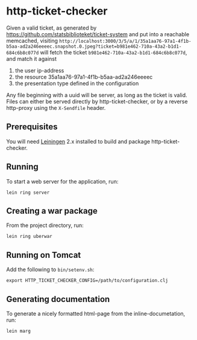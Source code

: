 # http-ticket-checker

Given a valid ticket, as generated by https://github.com/statsbiblioteket/ticket-system
and put into a reachable memcached, visiting
`http://localhost:3000/3/5/a/1/35a1aa76-97a1-4f1b-b5aa-ad2a246eeeec.snapshot.0.jpeg?ticket=b981e462-710a-43a2-b1d1-684c6b8c077d`
will fetch the ticket `b981e462-710a-43a2-b1d1-684c6b8c077d`, and match it against

1. the user ip-address
2. the resource 35a1aa76-97a1-4f1b-b5aa-ad2a246eeeec
3. the presentation type defined in the configuration

Any file beginning with a uuid will be server, as long as the ticket is valid.
Files can either be served directly by http-ticket-checker, or by a reverse http-proxy
using the `X-Sendfile` header.

## Prerequisites

You will need [Leiningen][1] 2.x installed to build and package
http-ticket-checker.

[1]: https://github.com/technomancy/leiningen

## Running

To start a web server for the application, run:

    lein ring server

## Creating a war package

From the project directory, run:

    lein ring uberwar

## Running on Tomcat

Add the following to `bin/setenv.sh`:

    export HTTP_TICKET_CHECKER_CONFIG=/path/to/configuration.clj

## Generating documentation

To generate a nicely formatted html-page from the inline-documetation, run:

    lein marg

